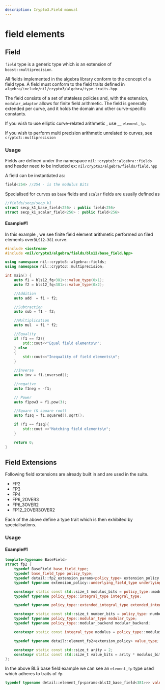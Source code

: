 ```yaml
---
description: Crypto3.Field manual
---
```


# field elements

## Field

`field` type is a generic type which is an extension of `boost::multiprecision`.

All fields implemented in the algebra library conform to the concept of a field type. A field must conform to the field traits defined in `algebra/include/nil/crypto3/algebra/type_traits.hpp`

The field consists of a set of stateless policies and, with the extension,  `modular_adaptor` allows for finite field arithmetic. The field is generally extended per curve, and it holds the domain and other curve-specific constants.

If you wish to use elliptic curve-related arithmetic , use \_\_ `element_fp.`

If you wish to perform multi precision arithmetic unrelated to curves, see `crypto3::multiprecision`

### Usage

Fields are defined under the namespace `nil::crypto3::algebra::fields` and header need to be included ex: `nil/crypto3/algebra/fields/field.hpp`

A field can be instantiated as:

```cpp
field<254> //254 - is the modulus Bits
```

Specialised for curves as `base` fields and `scalar` fields are usually defined as

```cpp
//fields/secp/secp_k1
struct secp_k1_base_field<256> : public field<256>
struct secp_k1_scalar_field<256> : public field<256>
```

#### Example#1

In this example , we see finite field element arithmetic performed on filed elements over`BLS12-381` curve.

```cpp
#include <iostream>
#include <nil/crypto3/algebra/fields/bls12/base_field.hpp>

using namespace nil::crypto3::algebra::fields;
using namespace nil::crypto3::multiprecision;

int main() {
    auto f1 = bls12_fq<381>::value_type(0x1);
    auto f2 = bls12_fq<381>::value_type(0x2);

    //Addition
    auto add  = f1 + f2;

    //Subtraction
    auto sub = f1 - f2;

    //Multiplication
    auto mul  = f1 * f2;

    //Equality
    if (f1 == f2){
        std::cout<<"Equal field elements\n";
    } else
    {
        std::cout<<"Inequality of field elements\n";
    }

    //Inverse
    auto inv = f1.inversed();

    //negative
    auto f1neg = -f1;

    // Power
    auto f1pow3 = f1.pow(3);

    //Square (& square root)
    auto f1sq = f1.squared().sqrt();

    if (f1 == f1sq){
        std::cout <<"Matching field elements\n";
    }

    return 0;
}
```

## Field Extensions

Following field extensions are already built in and are used in the suite.

* FP2
* FP3
* FP4
* FP6\_2OVER3
* FP6\_3OVER2
* FP12\_2OVER3OVER2

Each of the above define a type trait which is then exhibited by specialisations.

### Usage

#### Example#1

```cpp
template<typename BaseField>
struct fp2 {
	typedef BaseField base_field_type;
	typedef base_field_type policy_type;
	typedef detail::fp2_extension_params<policy_type> extension_policy;
	typedef typename extension_policy::underlying_field_type underlying_field_type;

	constexpr static const std::size_t modulus_bits = policy_type::modulus_bits;
	typedef typename policy_type::integral_type integral_type;

	typedef typename policy_type::extended_integral_type extended_integral_type;

	constexpr static const std::size_t number_bits = policy_type::number_bits;
	typedef typename policy_type::modular_type modular_type;
	typedef typename policy_type::modular_backend modular_backend;

	constexpr static const integral_type modulus = policy_type::modulus;

	typedef typename detail::element_fp2<extension_policy> value_type;

	constexpr static const std::size_t arity = 2;
	constexpr static const std::size_t value_bits = arity * modulus_bits;
};
```

In the above BLS base field example we can see an `element_fp` type used which adheres to traits of `fp`

```cpp
typedef typename detail::element_fp<params<bls12_base_field<381>>> value_type;
```
